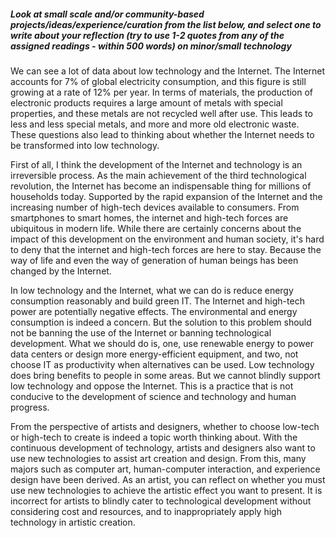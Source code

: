##### Look at small scale and/or community-based projects/ideas/experience/curation from the list below, and select one to write about your reflection (try to use 1-2 quotes from any of the assigned readings - within 500 words) on minor/small technology

We can see a lot of data about low technology and the Internet. The Internet accounts for 7% of global electricity consumption, and this figure is still growing at a rate of 12% per year. In terms of materials, the production of electronic products requires a large amount of metals with special properties, and these metals are not recycled well after use. This leads to less and less special metals, and more and more old electronic waste. These questions also lead to thinking about whether the Internet needs to be transformed into low technology.

First of all, I think the development of the Internet and technology is an irreversible process. As the main achievement of the third technological revolution, the Internet has become an indispensable thing for millions of households today. Supported by the rapid expansion of the Internet and the increasing number of high-tech devices available to consumers. From smartphones to smart homes, the internet and high-tech forces are ubiquitous in modern life. While there are certainly concerns about the impact of this development on the environment and human society, it's hard to deny that the internet and high-tech forces are here to stay. Because the way of life and even the way of generation of human beings has been changed by the Internet.

In low technology and the Internet, what we can do is reduce energy consumption reasonably and build green IT. The Internet and high-tech power are potentially negative effects. The environmental and energy consumption is indeed a concern. But the solution to this problem should not be banning the use of the Internet or banning technological development. What we should do is, one, use renewable energy to power data centers or design more energy-efficient equipment, and two, not choose IT as productivity when alternatives can be used. Low technology does bring benefits to people in some areas. But we cannot blindly support low technology and oppose the Internet. This is a practice that is not conducive to the development of science and technology and human progress.

From the perspective of artists and designers, whether to choose low-tech or high-tech to create is indeed a topic worth thinking about. With the continuous development of technology, artists and designers also want to use new technologies to assist art creation and design. From this, many majors such as computer art, human-computer interaction, and experience design have been derived. As an artist, you can reflect on whether you must use new technologies to achieve the artistic effect you want to present. It is incorrect for artists to blindly cater to technological development without considering cost and resources, and to inappropriately apply high technology in artistic creation.
